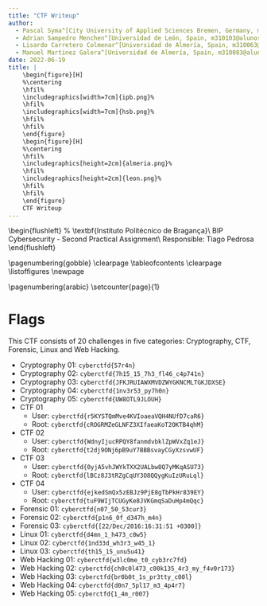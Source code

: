 ```yaml
---
title: "CTF Writeup"
author:
  - Pascal Syma^[City University of Applied Sciences Bremen, Germany, m310023@alunos.ipb.pt]
  - Adrian Sampedro Menchen^[Universidad de León, Spain, m310103@alunos.ipb.pt]
  - Lisardo Carretero Colmenar^[Universidad de Almería, Spain, m310063@alunos.ipb.pt]
  - Manuel Martinez Galera^[Universidad de Almería, Spain, m310083@alunos.ipb.pt]
date: 2022-06-19
title: |
  	\begin{figure}[H]
	%\centering
	\hfil%
	\includegraphics[width=7cm]{ipb.png}%
	\hfil%
	\includegraphics[width=7cm]{hsb.png}%
	\hfil%
	\hfil%
	\end{figure}
	\begin{figure}[H]
	%\centering
	\hfil%
	\includegraphics[height=2cm]{almeria.png}%
	\hfil%
	\includegraphics[height=2cm]{leon.png}%
	\hfil%
	\hfil%
	\end{figure}
	CTF Writeup
---
```

\begin{flushleft}
% 
\textbf{Instituto Politécnico de Bragança}\\
BIP Cybersecurity - Second Practical Assignment\\
Responsible: Tiago Pedrosa
\end{flushleft}

\pagenumbering{gobble}
\clearpage
\tableofcontents
\clearpage
\listoffigures
\newpage

\pagenumbering{arabic}
\setcounter{page}{1}

# Flags
This CTF consists of 20 challenges in five categories: Cryptography, CTF, Forensic, Linux and Web Hacking.

- Cryptography 01: `cyberctfd{57r4n}`
- Cryptography 02: `cyberctfd{7h15_15_7h3_fl46_c4p741n}`
- Cryptography 03: `cyberctfd{JFKJRUIAWXMVDZWYGKNCMLTGKJDXSE}`
- Cryptography 04: `cyberctfd{1nv3r53_py7h0n}`
- Cryptography 05: `cyberctfd{UW8OTL9JLOUH}`
- CTF 01
	- User: `cyberctfd{r5KYSTQmMve4KVIoaeaVQH4NUfD7caR6}`
	- Root: `cyberctfd{cROGRMZeGLNFZ3XIfaeaKoT2OKTB4qhM}`
- CTF 02
	- User: `cyberctfd{WdnyIjucRPQY8fanmdvbklZpWVxZq1eJ}`
	- Root: `cyberctfd{t2dj9ONj6pB9uY7BBBsvayCGyXzsvwUF}`
- CTF 03
	- User: `cyberctfd{0yjA5vhJWYkTXX2UALbw8Q7yMKqASU73}`
	- Root: `cyberctfd{lBCz8J3tRZgCqUY3O8QQygKuIzURuLql}`
- CTF 04
	- User: `cyberctfd{ejkedSmQx5zEBJz9PjE8gTbPkHr839EY}`
	- Root: `cyberctfd{tuF9WIjTCUGyKe8JVKGmqSaDuHp4mQqc}`
- Forensic 01: `cyberctfd{n07_50_53cur3}`
- Forensic 02: `cyberctfd{p1n6_0f_d347h_m4n}`
- Forensic 03: `cyberctfd{[22/Dec/2016:16:31:51 +0300]}`
- Linux 01: `cyberctfd{d4mn_1_h473_c0w5}`
- Linux 02: `cyberctfd{1nd33d_wh3r3_w45_1}`
- Linux 03: `cyberctfd{th15_15_unu5u41}`
- Web Hacking 01: `cyberctfd{w3lc0me_t0_cyb3rc7fd}`
- Web Hacking 02: `cyberctfd{ch0c0l473_c00k135_4r3_my_f4v0r173}`
- Web Hacking 03: `cyberctfd{br0b0t_1s_pr3tty_c00l}`
- Web Hacking 04: `cyberctfd{d0n7_5pl17_m3_4p4r7}`
- Web Hacking 05: `cyberctfd{1_4m_r007}`
